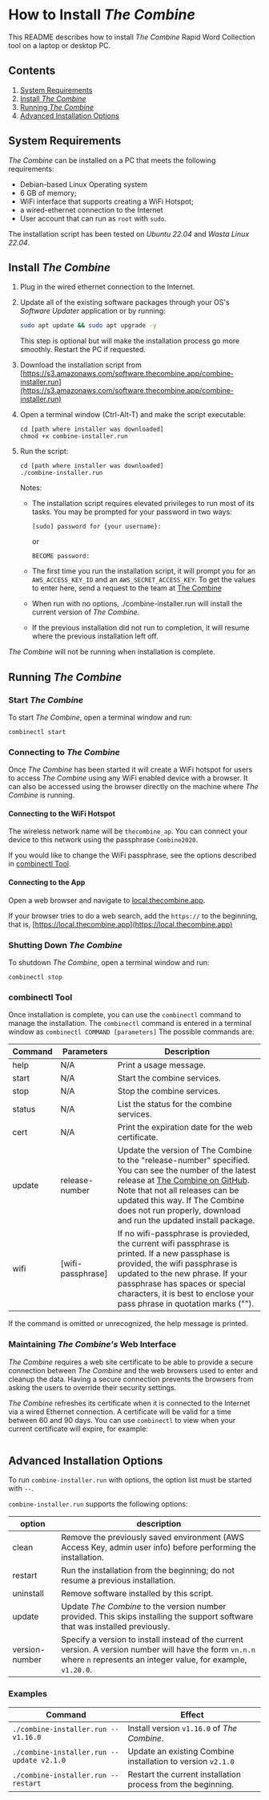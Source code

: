 # How to Install _The Combine_

This README describes how to install _The Combine_ Rapid Word Collection tool on a laptop or desktop PC.

## Contents

1. [System Requirements](#system-requirements)
2. [Install _The Combine_](#install-the-combine)
3. [Running _The Combine_](#running-the-combine)
4. [Advanced Installation Options](#advanced-installation-options)

## System Requirements

_The Combine_ can be installed on a PC that meets the following requirements:

- Debian-based Linux Operating system
- 6 GB of memory;
- WiFi interface that supports creating a WiFi Hotspot;
- a wired-ethernet connection to the Internet
- User account that can run as `root` with `sudo`.

The installation script has been tested on _Ubuntu 22.04_ and _Wasta Linux 22.04_.

## Install _The Combine_

1. Plug in the wired ethernet connection to the Internet.
2. Update all of the existing software packages through your OS's _Software Updater_ application or by running:

   ```bash
   sudo apt update && sudo apt upgrade -y
   ```

   This step is optional but will make the installation process go more smoothly. Restart the PC if requested.

3. Download the installation script from
   [https://s3.amazonaws.com/software.thecombine.app/combine-installer.run](https://s3.amazonaws.com/software.thecombine.app/combine-installer.run)
4. Open a terminal window (Ctrl-Alt-T) and make the script executable:

   ```console
   cd [path where installer was downloaded]
   chmod +x combine-installer.run
   ```

5. Run the script:

   ```console
   cd [path where installer was downloaded]
   ./combine-installer.run
   ```

   Notes:

   - The installation script requires elevated privileges to run most of its tasks. You may be prompted for your
     password in two ways:

     `[sudo] password for {your username}:`

     or

     `BECOME password:`

   - The first time you run the installation script, it will prompt you for an `AWS_ACCESS_KEY_ID` and an
     `AWS_SECRET_ACCESS_KEY`. To get the values to enter here, send a request to the team at
     [The Combine](https://software.sil.org/thecombine/#contact)
   - When run with no options, ./combine-installer.run will install the current version of _The Combine_.
   - If the previous installation did not run to completion, it will resume where the previous installation left off.

_The Combine_ will not be running when installation is complete.

## Running _The Combine_

### Start _The Combine_

To start _The Combine_, open a terminal window and run:

```console
combinectl start
```

### Connecting to _The Combine_

Once _The Combine_ has been started it will create a WiFi hotspot for users to access _The Combine_ using any WiFi
enabled device with a browser. It can also be accessed using the browser directly on the machine where _The Combine_ is
running.

#### Connecting to the WiFi Hotspot

The wireless network name will be `thecombine_ap`. You can connect your device to this network using the passphrase
`Combine2020`.

If you would like to change the WiFi passphrase, see the options described in [combinectl Tool](#combinectl-tool).

#### Connecting to the App

Open a web browser and navigate to [local.thecombine.app](https://local.thecombine.app).

If your browser tries to do a web search, add the `https://` to the beginning, that is,
[https://local.thecombine.app](https://local.thecombine.app)

### Shutting Down _The Combine_

To shutdown _The Combine_, open a terminal window and run:

```console
combinectl stop
```

### combinectl Tool

Once installation is complete, you can use the `combinectl` command to manage the installation. The `combinectl` command
is entered in a terminal window as `combinectl COMMAND [parameters]` The possible commands are:

| Command | Parameters        | Description                                                                                                                                                                                                                                                                                                                            |
| ------- | ----------------- | -------------------------------------------------------------------------------------------------------------------------------------------------------------------------------------------------------------------------------------------------------------------------------------------------------------------------------------- |
| help    | N/A               | Print a usage message.                                                                                                                                                                                                                                                                                                                 |
| start   | N/A               | Start the combine services.                                                                                                                                                                                                                                                                                                            |
| stop    | N/A               | Stop the combine services.                                                                                                                                                                                                                                                                                                             |
| status  | N/A               | List the status for the combine services.                                                                                                                                                                                                                                                                                              |
| cert    | N/A               | Print the expiration date for the web certificate.                                                                                                                                                                                                                                                                                     |
| update  | release-number    | Update the version of The Combine to the "release-number" specified. You can see the number of the latest release at [The Combine on GitHub](https://github.com/sillsdev/TheCombine/releases). Note that not all releases can be updated this way. If The Combine does not run properly, download and run the updated install package. |
| wifi    | [wifi-passphrase] | If no wifi-passphrase is provieded, the current wifi passphrase is printed. If a new passphase is provided, the wifi passphrase is updated to the new phrase. If your passphrase has spaces or special characters, it is best to enclose your pass phrase in quotation marks ("").                                                     |

If the command is omitted or unrecognized, the help message is printed.

### Maintaining _The Combine's_ Web Interface

_The Combine_ requires a web site certificate to be able to provide a secure connection between _The Combine_ and the
web browsers used to enter and cleanup the data. Having a secure connection prevents the browsers from asking the users
to override their security settings.

_The Combine_ refreshes its certificate when it is connected to the Internet via a wired Ethernet connection. A
certificate will be valid for a time between 60 and 90 days. You can use `combinectl` to view when your current
certificate will expire, for example:

```console

```

## Advanced Installation Options

To run `combine-installer.run` with options, the option list must be started with `--`.

`combine-installer.run` supports the following options:

| option         | description                                                                                                                                                              |
| -------------- | ------------------------------------------------------------------------------------------------------------------------------------------------------------------------ |
| clean          | Remove the previously saved environment (AWS Access Key, admin user info) before performing the installation.                                                            |
| restart        | Run the installation from the beginning; do not resume a previous installation.                                                                                          |
| uninstall      | Remove software installed by this script.                                                                                                                                |
| update         | Update _The Combine_ to the version number provided. This skips installing the support software that was installed previously.                                           |
| version-number | Specify a version to install instead of the current version. A version number will have the form `vn.n.n` where `n` represents an integer value, for example, `v1.20.0`. |

### Examples

| Command                                    | Effect                                                       |
| ------------------------------------------ | ------------------------------------------------------------ |
| `./combine-installer.run -- v1.16.0`       | Install version `v1.16.0` of _The Combine_.                  |
| `./combine-installer.run -- update v2.1.0` | Update an existing Combine installation to version `v2.1.0`  |
| `./combine-installer.run -- restart`       | Restart the current installation process from the beginning. |
